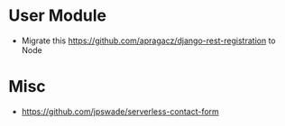 # User Module
- Migrate this https://github.com/apragacz/django-rest-registration to Node

# Misc
- https://github.com/jpswade/serverless-contact-form
